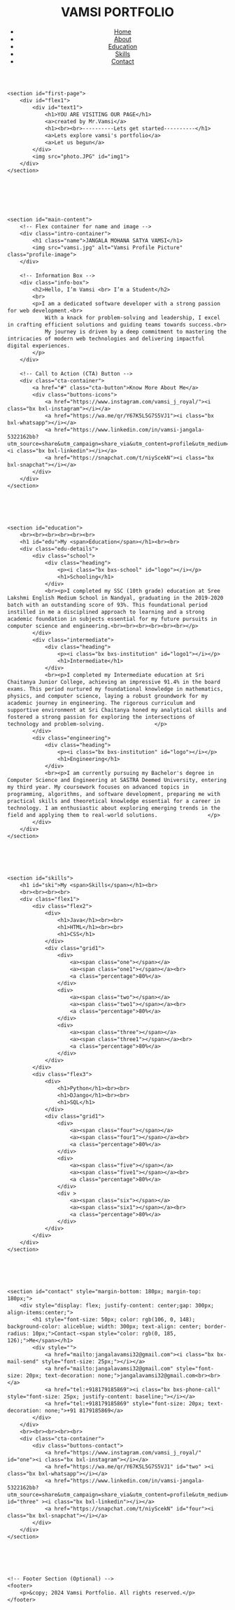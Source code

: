<head>
    <link rel="stylesheet" href="portfolio.css">
    <link rel="stylesheet" href="https://unpkg.com/boxicons@2.1.4/css/boxicons.min.css">
</head>
<body>
    <header id="header">
        <h1 id="heading">VAMSI PORTFOLIO</h1>
        <nav id="navbar">
            <ul>
                <li><a href="#first-page">Home</a></li>
                <li><a href="#main-content">About</a></li>
                <li><a href="#education">Education</a></li>
                <li><a href="#skills">Skills</a></li>
                <li><a href="#contact">Contact</a></li>
            </ul>
        </nav>
    </header>

    <section id="first-page">
        <div id="flex1">
            <div id="text1">
                <h1>YOU ARE VISITING OUR PAGE</h1>
                <a>created by Mr.Vamsi</a>
                <h1><br><br>----------Lets get started----------</h1>
                <a>Lets explore vamsi's portfolio</a>
                <a>Let us begun</a>
            </div>
            <img src="photo.JPG" id="img1">
        </div>
    </section>






    <section id="main-content">
        <!-- Flex container for name and image -->
        <div class="intro-container">
            <h1 class="name">JANGALA MOHANA SATYA VAMSI</h1>
            <img src="vamsi.jpg" alt="Vamsi Profile Picture" class="profile-image">
        </div>

        <!-- Information Box -->
        <div class="info-box">
            <h2>Hello, I’m Vamsi <br> I’m a Student</h2>
            <br>
            <p>I am a dedicated software developer with a strong passion for web development.<br>
                With a knack for problem-solving and leadership, I excel in crafting efficient solutions and guiding teams towards success.<br>
                My journey is driven by a deep commitment to mastering the intricacies of modern web technologies and delivering impactful digital experiences.
            </p>
        </div>

        <!-- Call to Action (CTA) Button -->
        <div class="cta-container">
            <a href="#" class="cta-button">Know More About Me</a>
            <div class="buttons-icons">
                <a href="https://www.instagram.com/vamsi_j_royal/"><i class="bx bxl-instagram"></i></a>
                <a href="https://wa.me/qr/Y67K5L5G7S5VJ1"><i class="bx bxl-whatsapp"></i></a>
                <a href="https://www.linkedin.com/in/vamsi-jangala-5322162bb?utm_source=share&utm_campaign=share_via&utm_content=profile&utm_medium=ios_app"><i class="bx bxl-linkedin"></i></a>
                <a href="https://snapchat.com/t/niyScekN"><i class="bx bxl-snapchat"></i></a>
            </div>
        </div>
    </section>





    <section id="education">
        <br><br><br><br><br><br>
        <h1 id="edu">My <span>Education</span></h1><br><br>
        <div class="edu-details">
            <div class="school">
                <div class="heading">
                    <p><i class="bx bxs-school" id="logo"></i></p>
                    <h1>Schooling</h1>
                </div>
                <br><p>I completed my SSC (10th grade) education at Sree Lakshmi English Medium School in Nandyal, graduating in the 2019-2020 batch with an outstanding score of 93%. This foundational period instilled in me a disciplined approach to learning and a strong academic foundation in subjects essential for my future pursuits in computer science and engineering.<br><br><br><br><br><br></p>
            </div>
            <div class="intermediate">
                <div class="heading">
                    <p><i class="bx bxs-institution" id="logo1"></i></p>
                    <h1>Intermediate</h1>
                </div>
                <br><p>I completed my Intermediate education at Sri Chaitanya Junior College, achieving an impressive 91.4% in the board exams. This period nurtured my foundational knowledge in mathematics, physics, and computer science, laying a robust groundwork for my academic journey in engineering. The rigorous curriculum and supportive environment at Sri Chaitanya honed my analytical skills and fostered a strong passion for exploring the intersections of technology and problem-solving.                </p>
            </div>
            <div class="engineering">
                <div class="heading">
                    <p><i class="bx bxs-institution" id="logo"></i></p>
                    <h1>Engineering</h1>
                </div>    
                <br><p>I am currently pursuing my Bachelor's degree in Computer Science and Engineering at SASTRA Deemed University, entering my third year. My coursework focuses on advanced topics in programming, algorithms, and software development, preparing me with practical skills and theoretical knowledge essential for a career in technology. I am enthusiastic about exploring emerging trends in the field and applying them to real-world solutions.                </p>
            </div>
        </div>
    </section>





    <section id="skills">
        <h1 id="ski">My <span>Skills</span></h1><br>
        <br><br><br><br>
        <div class="flex1">
            <div class="flex2">   
                <div>
                    <h1>Java</h1><br><br>
                    <h1>HTML</h1><br><br>
                    <h1>CSS</h1>
                </div>
                <div class="grid1">
                    <div>
                        <a><span class="one"></span></a>
                        <a><span class="one1"></span></a><br>
                        <a class="percentage">80%</a>
                    </div>
                    <div>
                        <a><span class="two"></span></a>
                        <a><span class="two1"></span></a><br>
                        <a class="percentage">80%</a>
                    </div>
                    <div>
                        <a><span class="three"></span></a>
                        <a><span class="three1"></span></a><br>
                        <a class="percentage">80%</a>
                    </div>
                </div>
            </div>
            <div class="flex3">   
                <div>
                    <h1>Python</h1><br><br>
                    <h1>DJango</h1><br><br>
                    <h1>SQL</h1>
                </div>
                <div class="grid1">
                    <div>
                        <a><span class="four"></span></a>
                        <a><span class="four1"></span></a><br>
                        <a class="percentage">80%</a>
                    </div>
                    <div>
                        <a><span class="five"></span></a>
                        <a><span class="five1"></span></a><br>
                        <a class="percentage">80%</a>
                    </div>
                    <div >
                        <a><span class="six"></span></a>
                        <a><span class="six1"></span></a><br>
                        <a class="percentage">80%</a>
                    </div>
                </div>
            </div>
        </div>        
    </section>





    <section id="contact" style="margin-bottom: 180px; margin-top: 180px;">
        <div style="display: flex; justify-content: center;gap: 300px; align-items:center;">
            <h1 style="font-size: 50px; color: rgb(106, 0, 148); background-color: aliceblue; width: 300px; text-align: center; border-radius: 10px;">Contact-<span style="color: rgb(0, 185, 126);">Me</span></h1>
            <div style="">
                <a href="mailto:jangalavamsi32@gmail.com"><i class="bx bx-mail-send" style="font-size: 25px;"></i></a>
                <a href="mailto:jangalavamsi32@gmail.com" style="font-size: 20px; text-decoration: none;">jangalavamsi32@gmail.com<br><br></a>
                <a href="tel:+918179185869"><i class="bx bxs-phone-call" style="font-size: 25px; justify-content: baseline;"></i></a>
                <a href="tel:+918179185869" style="font-size: 20px; text-decoration: none;">+91 8179185869</a>
            </div>
        </div>
        <br><br><br><br><br>
        <div class="cta-container">
            <div class="buttons-contact">
                <a href="https://www.instagram.com/vamsi_j_royal/" id="one"><i class="bx bxl-instagram"></i></a>
                <a href="https://wa.me/qr/Y67K5L5G7S5VJ1" id="two" ><i class="bx bxl-whatsapp"></i></a>
                <a href="https://www.linkedin.com/in/vamsi-jangala-5322162bb?utm_source=share&utm_campaign=share_via&utm_content=profile&utm_medium=ios_app" id="three" ><i class="bx bxl-linkedin"></i></a>
                <a href="https://snapchat.com/t/niyScekN" id="four"><i class="bx bxl-snapchat"></i></a>
            </div>
        </div>
    </section>





    <!-- Footer Section (Optional) -->
    <footer>
        <p>&copy; 2024 Vamsi Portfolio. All rights reserved.</p>
    </footer>
</body>
